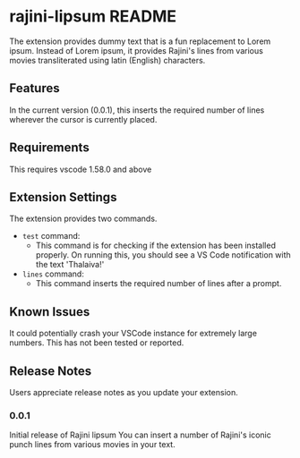 # rajini-lipsum README

The extension  provides dummy text that is a fun replacement to Lorem ipsum. Instead of Lorem ipsum, it provides Rajini's lines from various movies transliterated using latin (English) characters.

## Features

In the current version (0.0.1), this inserts the required number of lines wherever the cursor is currently placed.

## Requirements

This requires vscode 1.58.0 and above

## Extension Settings

The extension provides two commands. 

* `test` command:
  + This command is for checking if the extension has been installed properly. On running this, you should see a VS Code notification with the text 'Thalaiva!'
* `lines` command:
  + This command inserts the required number of lines after a prompt. 

## Known Issues

It could potentially crash your VSCode instance for extremely large numbers. This has not been tested or reported.

## Release Notes

Users appreciate release notes as you update your extension.

### 0.0.1

Initial release of Rajini lipsum
You can insert a number of Rajini's iconic punch lines from various movies in your text.
